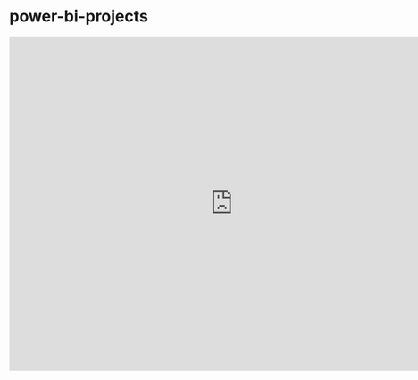 # power-bi-projects

<iframe width="800" height="600" src="https://app.powerbi.com/view?r=eyJrIjoiYmFhZGFkZDktOTZlNi00NWUxLTliYWItY2VkNzhiZGViNjRhIiwidCI6ImE1YWNmZmU4LTI4NjgtNDFhZS04ZTM1LTBkY2UyNzQ4MmRmMSIsImMiOjN9" frameborder="0" allowFullScreen="true"></iframe>
